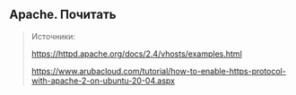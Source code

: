 ## Apache. Почитать

> Источники:
> 
> https://httpd.apache.org/docs/2.4/vhosts/examples.html
> 
> https://www.arubacloud.com/tutorial/how-to-enable-https-protocol-with-apache-2-on-ubuntu-20-04.aspx